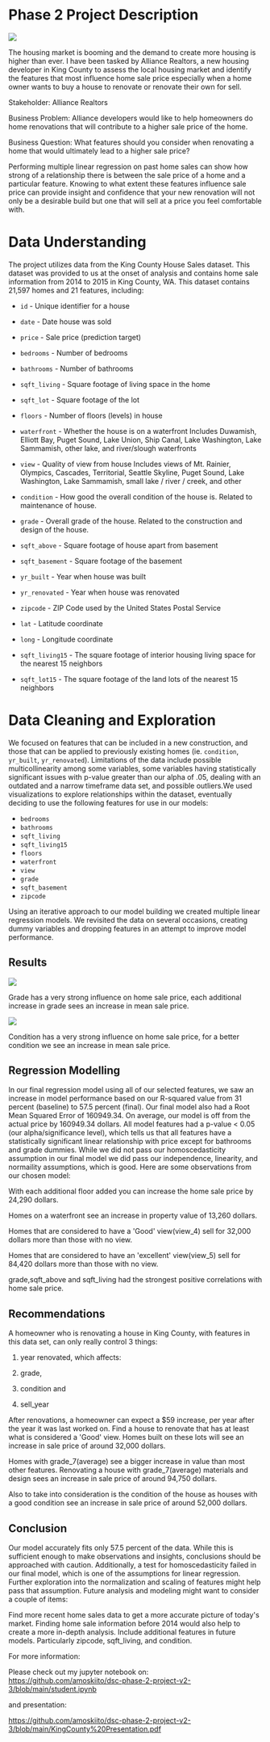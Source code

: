 # Phase 2 Project Description

![](How%20Darwin%20Horan%20Boosting%20His%20Real%20Estate%20Business%20With%20Facebook.jpg)

The housing market is booming and the demand to create more housing is higher than ever. I have been tasked by Alliance Realtors, a new housing developer in King County to assess the local housing market and identify the features that most influence home sale price especially when a home owner wants to buy a house to renovate or renovate their own for sell.

Stakeholder: Alliance Realtors

Business Problem: Alliance developers would like to help homeowners do home renovations that will contribute to a higher sale price of the home.

Business Question: What features should you consider when renovating a home that would ultimately lead to a higher sale price?

Performing multiple linear regression on past home sales can show how strong of a relationship there is between the sale price of a home and a particular feature. Knowing to what extent these features influence sale price can provide insight and confidence that your new renovation will not only be a desirable build but one that will sell at a price you feel comfortable with.

# Data Understanding
The project utilizes data from the King County House Sales dataset. This dataset was provided to us at the onset of analysis and contains home sale information from 2014 to 2015 in King County, WA. This dataset contains 21,597 homes and 21 features, including:

* `id` - Unique identifier for a house

* `date` - Date house was sold

* `price` - Sale price (prediction target)

* `bedrooms` - Number of bedrooms

* `bathrooms` - Number of bathrooms

* `sqft_living` - Square footage of living space in the home

* `sqft_lot` - Square footage of the lot

* `floors` - Number of floors (levels) in house

* `waterfront` - Whether the house is on a waterfront
Includes Duwamish, Elliott Bay, Puget Sound, Lake Union, Ship Canal, Lake Washington, Lake Sammamish, other lake, and river/slough waterfronts

* `view` - Quality of view from house
Includes views of Mt. Rainier, Olympics, Cascades, Territorial, Seattle Skyline, Puget Sound, Lake Washington, Lake Sammamish, small lake / river / creek, and other

* `condition` - How good the overall condition of the house is. Related to maintenance of house.

* `grade` - Overall grade of the house. Related to the construction and design of the house.

* `sqft_above` - Square footage of house apart from basement

* `sqft_basement` - Square footage of the basement

* `yr_built` - Year when house was built

* `yr_renovated` - Year when house was renovated

* `zipcode` - ZIP Code used by the United States Postal Service

* `lat` - Latitude coordinate

* `long` - Longitude coordinate

* `sqft_living15` - The square footage of interior housing living space for the nearest 15 neighbors

* `sqft_lot15` - The square footage of the land lots of the nearest 15 neighbors

# Data Cleaning and Exploration
We focused on features that can be included in a new construction, and those that can be applied to previously existing homes (ie. `condition`, `yr_built`, `yr_renovated`). Limitations of the data include possible multicollinearity among some variables, some variables having statistically significant issues with p-value greater than our alpha of .05, dealing with an outdated and a narrow timeframe data set, and possible outliers.We used visualizations to explore relationships within the dataset, eventually deciding to use the following features for use in our models:

* `bedrooms`
* `bathrooms`
* `sqft_living`
* `sqft_living15`
* `floors`
* `waterfront`
* `view`
* `grade`
* `sqft_basement`
* `zipcode`

Using an iterative approach to our model building we created multiple linear regression models. We revisited the data on several occasions, creating dummy variables and dropping features in an attempt to improve model performance.

## Results
![](Screenshot%202022-09-29%20163659.png)

Grade has a very strong influence on home sale price, each additional increase in grade sees an increase in mean sale price.

![](Screenshot%202022-09-30%20175656.png)

Condition has a very strong influence on home sale price, for a better condition we see an increase in mean sale price.

## Regression Modelling
In our final regression model using all of our selected features, we saw an increase in model performance based on our R-squared value from 31 percent (baseline) to 57.5 percent (final). Our final model also had a Root Mean Squared Error of 160949.34. On average, our model is off from the actual price by 160949.34 dollars. All model features had a p-value < 0.05 (our alpha/significance level), which tells us that all features have a statistically significant linear relationship with price except for bathrooms and grade dummies. While we did not pass our homoscedasticity assumption in our final model we did pass our independence, linearity, and normaility assumptions, which is good. Here are some observations from our chosen model:

With each additional floor added you can increase the home sale price by 24,290 dollars.

Homes on a waterfront see an increase in property value of 13,260 dollars.

Homes that are considered to have a 'Good' view(view_4) sell for 32,000 dollars more than those with no view.

Homes that are considered to have an 'excellent' view(view_5) sell for 84,420 dollars more than those with no view.

grade,sqft_above and sqft_living had the strongest positive correlations with home sale price.

## Recommendations
A homeowner who is renovating a house in King County, with features in this data set, can only really control 3 things:

1) year renovated, which affects:

2) grade,

3) condition and

4) sell_year

After renovations, a homeowner can expect a $59 increase, per year after the year it was last worked on. Find a house to renovate that has at least what is considered a 'Good' view. Homes built on these lots will see an increase in sale price of around 32,000 dollars.

Homes with grade_7(average) see a bigger increase in value than most other features. Renovating a house with grade_7(average) materials and design sees an increase in sale price of around 94,750 dollars.

Also to take into consideration is the condition of the house as houses with a good condition see an increase in sale price of around 52,000 dollars.

## Conclusion
Our model accurately fits only 57.5 percent of the data. While this is sufficient enough to make observations and insights, conclusions should be approached with caution. Additionally, a test for homoscedasticity failed in our final model, which is one of the assumptions for linear regression. Further exploration into the normalization and scaling of features might help pass that assumption. Future analysis and modeling might want to consider a couple of items:

Find more recent home sales data to get a more accurate picture of today's market. Finding home sale information before 2014 would also help to create a more in-depth analysis.
Include additional features in future models. Particularly zipcode, sqft_living, and condition.

For more information:

Please check out my jupyter notebook on: https://github.com/amoskiito/dsc-phase-2-project-v2-3/blob/main/student.ipynb

and presentation:

https://github.com/amoskiito/dsc-phase-2-project-v2-3/blob/main/KingCounty%20Presentation.pdf




